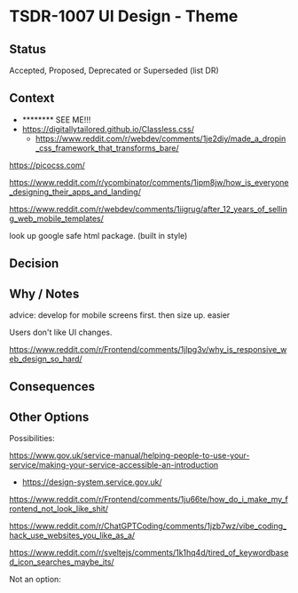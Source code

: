 # TSDR-1007 UI Design - Theme 

## Status

Accepted, Proposed, Deprecated or Superseded (list DR)

## Context


- ******** SEE ME!!!
- https://digitallytailored.github.io/Classless.css/
  - https://www.reddit.com/r/webdev/comments/1je2diy/made_a_dropin_css_framework_that_transforms_bare/

https://picocss.com/



https://www.reddit.com/r/ycombinator/comments/1ipm8jw/how_is_everyone_designing_their_apps_and_landing/

https://www.reddit.com/r/webdev/comments/1iigrug/after_12_years_of_selling_web_mobile_templates/

look up google safe html package. (built in style)

## Decision



## Why / Notes

advice: develop for mobile screens first. then size up. easier

Users don't like UI changes.

https://www.reddit.com/r/Frontend/comments/1jlpg3v/why_is_responsive_web_design_so_hard/

## Consequences



## Other Options

Possibilities:

https://www.gov.uk/service-manual/helping-people-to-use-your-service/making-your-service-accessible-an-introduction
  - https://design-system.service.gov.uk/

https://www.reddit.com/r/Frontend/comments/1ju66te/how_do_i_make_my_frontend_not_look_like_shit/

https://www.reddit.com/r/ChatGPTCoding/comments/1jzb7wz/vibe_coding_hack_use_websites_you_like_as_a/

https://www.reddit.com/r/sveltejs/comments/1k1hq4d/tired_of_keywordbased_icon_searches_maybe_its/

Not an option:


